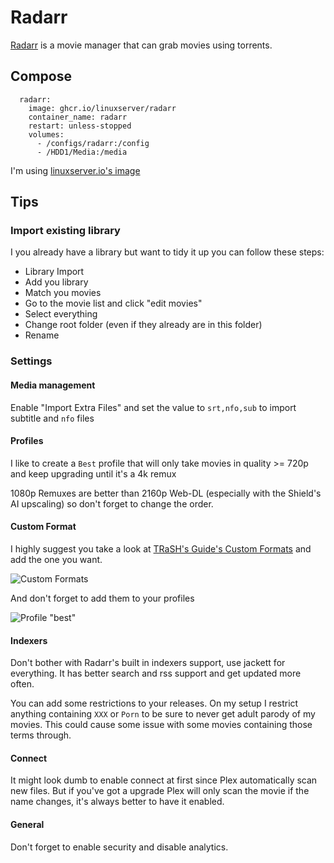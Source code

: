 # Radarr

[Radarr](https://wiki.servarr.com/Radarr) is a movie manager that can grab movies using torrents.

## Compose

```
  radarr:
    image: ghcr.io/linuxserver/radarr
    container_name: radarr
    restart: unless-stopped
    volumes:
      - /configs/radarr:/config
      - /HDD1/Media:/media
```

I'm using [linuxserver.io's image](https://docs.linuxserver.io/images/docker-radarr)

## Tips

### Import existing library

I you already have a library but want to tidy it up you can follow these steps:

- Library Import
- Add you library
- Match you movies
- Go to the movie list and click "edit movies"
- Select everything
- Change root folder (even if they already are in this folder)
- Rename

### Settings

#### Media management

Enable "Import Extra Files" and set the value to `srt,nfo,sub` to import subtitle and `nfo` files

#### Profiles

I like to create a `Best` profile that will only take movies in quality >= 720p and keep upgrading until it's a 4k remux

1080p Remuxes are better than 2160p Web-DL (especially with the Shield's AI upscaling) so don't forget to change the order.

#### Custom Format

I highly suggest you take a look at [TRaSH's Guide's Custom Formats](https://trash-guides.info/Radarr/V3/Radarr-collection-of-custom-formats/) and add the one you want.

![Custom Formats](../assets/custom_formats.png)

And don't forget to add them to your profiles

![Profile "best"](../assets/profile_best.png)

#### Indexers

Don't bother with Radarr's built in indexers support, use jackett for everything. It has better search and rss support and get updated more often.

You can add some restrictions to your releases. On my setup I restrict anything containing `XXX` or `Porn` to be sure to never get adult parody of my movies. This could cause some issue with some movies containing those terms through.

#### Connect

It might look dumb to enable connect at first since Plex automatically scan new files. But if you've got a upgrade Plex will only scan the movie if the name changes, it's always better to have it enabled.

#### General

Don't forget to enable security and disable analytics.